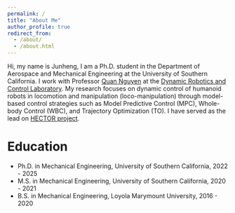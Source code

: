 ```yaml
---
permalink: /
title: "About Me"
author_profile: true
redirect_from: 
  - /about/
  - /about.html
---
```


Hi, my name is Junheng, I am a Ph.D. student in the Department of Aerospace and Mechanical Engineering at the University of Southern California. I work with Professor [Quan Nguyen](https://viterbi.usc.edu/directory/faculty/Nguyen/Quan) at the [Dynamic Robotics and Control Laboratory](https://sites.usc.edu/quann/). My research focuses on dynamic control of humanoid robots in locomotion and manipulation (loco-manipulation) through model-based control strategies such as Model Predictive Control (MPC), Whole-body Control (WBC), and Trajectory Optimization (TO). I have served as the lead on [HECTOR project](https://github.com/DRCL-USC/Hector_Simulation). 

Education 
======
- Ph.D. in Mechanical Engineering, University of Southern California, 2022 - 2025
- M.S. in Mechanical Engineering, University of Southern California, 2020 - 2021
- B.S. in Mechanical Engineering, Loyola Marymount University, 2016 - 2020


